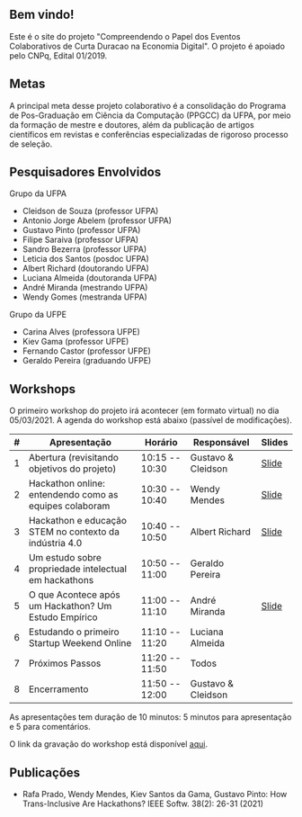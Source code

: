 ## Bem vindo!

Este é o site do projeto "Compreendendo o Papel dos Eventos Colaborativos de Curta Duracao na Economia Digital". O projeto é apoiado pelo CNPq, Edital 01/2019. 


## Metas

A principal meta desse projeto colaborativo é a consolidação do Programa de Pos-Graduação em Ciência da Computação (PPGCC) da UFPA, por meio da formação de mestre e doutores, além da publicação de artigos científicos em revistas e conferências especializadas de rigoroso processo de seleção.

## Pesquisadores Envolvidos

Grupo da UFPA

- Cleidson de Souza (professor UFPA)
- Antonio Jorge Abelem (professor UFPA)
- Gustavo Pinto (professor UFPA)
- Filipe Saraiva (professor UFPA)
- Sandro Bezerra (professor UFPA)
- Leticia dos Santos (posdoc UFPA)
- Albert Richard (doutorando UFPA)
- Luciana Almeida (doutoranda UFPA)
- André Miranda (mestrando UFPA)
- Wendy Gomes (mestranda UFPA)

Grupo da UFPE

- Carina Alves (professora UFPE)
- Kiev Gama (professor UFPE)
- Fernando Castor (professor UFPE)
- Geraldo Pereira (graduando UFPE)

## Workshops

O primeiro workshop do projeto irá acontecer (em formato virtual) no dia 05/03/2021. A agenda do workshop está abaixo (passível de modificações).

| # | Apresentação                                            | Horário           | Responsável         | Slides |
|---|---------------------------------------------------------|-------------------|---------------------|--------|
| 1 | Abertura (revisitando objetivos do projeto)             | 10:15 -- 10:30    | Gustavo & Cleidson  | [Slide](https://docs.google.com/presentation/d/1L-3AGejgnblYi9D-8vIMEGEY60bzaSQKVkiEEQkvvgU/edit?usp=sharing) |
| 2 | Hackathon online: entendendo como as equipes colaboram  | 10:30 -- 10:40    | Wendy Mendes        | [Slide](https://docs.google.com/presentation/d/1A457l-wVSgyw8J1eN44QA3I4Av45gtbPrnlQDQwaSoM/edit?usp=sharing)     |
| 3 | Hackathon e educação STEM no contexto da indústria 4.0  | 10:40 -- 10:50    | Albert Richard      | [Slide](https://docs.google.com/presentation/d/1nxLTxRszbGlwekS0lpBB6Gi2mg2OjZziLLEPp1jj4Rw/edit?usp=sharing) |
| 4 | Um estudo sobre propriedade intelectual em hackathons   | 10:50 -- 11:00    | Geraldo Pereira     |
| 5 | O que Acontece após um Hackathon? Um Estudo Empírico    | 11:00 -- 11:10    | André Miranda       | [Slide](https://docs.google.com/presentation/d/1Oto0ALpbwLDt736NGIngOhd-S3r8SvGBMcefx0tQ8ek/edit?usp=sharing)
| 6 | Estudando o primeiro Startup Weekend Online             | 11:10 -- 11:20    | Luciana Almeida     |
| 7 | Próximos Passos                                         | 11:20 -- 11:50    | Todos               |
| 8 | Encerramento                                            | 11:50 -- 12:00    | Gustavo & Cleidson  |

As apresentações tem duração de 10 minutos: 5 minutos para apresentação e 5 para comentários.

O link da gravação do workshop está disponível [aqui](https://drive.google.com/file/d/1DzK4S6QDIWEAAHqWdcxf90kURHUxpFav/view?usp=sharing). 

## Publicações

- Rafa Prado, Wendy Mendes, Kiev Santos da Gama, Gustavo Pinto: How Trans-Inclusive Are Hackathons? IEEE Softw. 38(2): 26-31 (2021)
